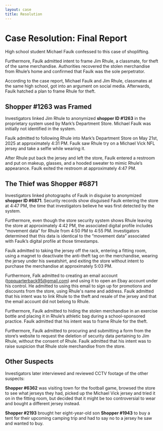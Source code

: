 ```yaml
---
layout: case
title: Resolution
---
```

# Case Resolution: Final Report

High school student Michael Faulk confessed to this case of shoplifting.

Furthermore, Faulk admitted intent to frame Jim Rhule, a classmate, for theft of the same merchandise. Authorities recovered the stolen merchandise from Rhule’s home and confirmed that Faulk was the sole perpetrator.

According to the case report, Michael Faulk and Jim Rhule, classmates at the same high school, got into an argument on social media. Afterwards, Faulk hatched a plan to frame Rhule for theft.

## Shopper #1263 was Framed

Investigators linked Jim Rhule to anonymized **<span data-shopper="1263">shopper ID #1263</span>** in the proprietary system used by Mark’s Department Store. Michael Faulk was initially not identified in the system.

Faulk admitted to following Rhule into Mark’s Department Store on May 21st, 2025 at approximately 4:31 PM. Faulk saw Rhule try on a Michael Vick NFL jersey and take a selfie while wearing it.

After Rhule put back the jersey and left the store, Faulk entered a restroom and put on makeup, glasses, and a hooded sweater to mimic Rhule’s appearance. Faulk exited the restroom at approximately 4:47 PM.

## The Thief was Shopper #6871

Investigators linked photographs of Faulk in disguise to anonymized **<span data-shopper="6871">shopper ID #6871</span>**. Security records show disguised Faulk entering the store at 4:47 PM, the time that investigators believe he was first detected by the system.

Furthermore, even though the store security system shows Rhule leaving the store at approximately 4:42 PM, the associated digital profile includes “movement data” for Rhule from 4:50 PM to 4:55 PM. Investigators determined that this data is identical to the “movement data” associated with Faulk’s digital profile at those timestamps.

Faulk admitted to taking the jersey off the rack, entering a fitting room, using a magnet to deactivate the anti-theft tag on the merchandise, wearing the jersey under his sweatshirt, and exiting the store without intent to purchase the merchandise at approximately 5:03 PM.

Furthermore, Falk admitted to creating an email account (topquarterback95@gmail.com) and using it to open an Ebay account under his control. He admitted to using this email to sign up for promotions and discounts from the store, using Rhule's name and address. Faulk admitted that his intent was to link Rhule to the theft and resale of the jersey and that the email account did not belong to Rhule.

Furthermore, Faulk admitted to hiding the stolen merchandise in an exercise bottle and placing it in Rhule’s athletic bag during a school-sponsored practice. Faulk admitted that his intent was to frame Rhule for the theft.

Furthermore, Faulk admitted to procuring and submitting a form from the store’s website to request the deletion of security data pertaining to Jim Rhule, without the consent of Rhule. Faulk admitted that his intent was to raise suspicion that Rhule stole merchandise from the store.

## Other Suspects

Investigators later interviewed and reviewed CCTV footage of the other suspects:

**<span data-shopper="6362">Shopper #6362</span>** was visiting town for the football game, browsed the store to see what jerseys they had, picked up the Michael Vick jersey and tried it on in the fitting room, but decided that it might be too controversial to wear and bought a different jersey instead.

**<span data-shopper="2193">Shopper #2193</span>** brought her eight-year-old son **<span data-shopper="1943">Shopper #1943</span>** to buy a tent for their upcoming camping trip and had to say no to a jersey he saw and wanted to buy.
